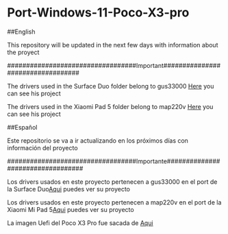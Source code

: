 # Port-Windows-11-Poco-X3-pro

##English

This repository will be updated in the next few days with information about the proyect

##################################Important##################################

The drivers used in the Surface Duo folder belong to gus33000 [Here](https://github.com/WOA-Project/SurfaceDuo-Drivers) you can see his project

The drivers used in the Xiaomi Pad 5 folder belong to map220v [Here](https://github.com/map220v/MiPad5-Drivers) you can see his project

##Español

Este repositorio se va a ir actualizando en los próximos días con información del proyecto

##################################Importante##################################

Los drivers usados en este proyecto pertenecen a gus33000 en el port de la Surface Duo[Aqui](https://github.com/WOA-Project/SurfaceDuo-Drivers) puedes ver su proyecto

Los drivers usados en este proyecto pertenecen a map220v en el port de la Xiaomi Mi Pad 5[Aqui](https://github.com/map220v/MiPad5-Drivers) puedes ver su proyecto

La imagen Uefi del Poco X3 Pro fue sacada de [Aqui](https://forum.xda-developers.com/t/uefi-poco-x3-pro.4441163/)
